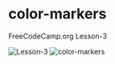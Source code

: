 # color-markers
 FreeCodeCamp.org Lesson-3


![Lesson-3](https://github.com/Uzmakh/color-markers/assets/91914613/887e881a-3e58-4315-8e7a-62784890397e)
![color-markers](https://github.com/Uzmakh/color-markers/assets/91914613/1d965bef-cf7e-41c0-8271-a09586d066b5)

